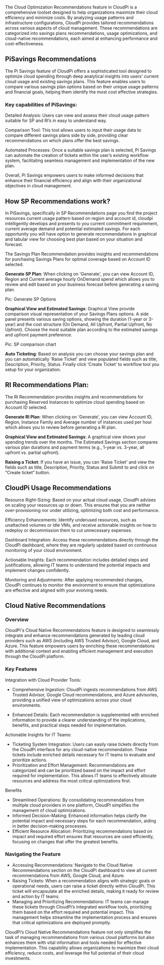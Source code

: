
The Cloud Optimization Recommendations feature in CloudPi is a comprehensive toolset 
designed to help organizations maximize their cloud efficiency and minimize costs. By 
analyzing usage patterns and infrastructure configurations, CloudPi provides tailored
recommendations across various aspects of cloud management. These recommendations 
are categorized into savings plans recommendations, usage optimizations, and cloud-native 
recommendations, each aimed at enhancing performance and cost-effectiveness. 

## PiSavings Recommendations
The Pi Savings feature of CloudPi offers a sophisticated tool designed to optimize cloud 
spending through deep analytical insights into users' current cloud usage and existing 
savings plans. This feature enables users to compare various savings plan options based on 
their unique usage patterns and financial goals, helping them identify the most cost effective strategies.

### Key capabilities of PiSavings:
Detailed Analysis: Users can view and assess their cloud usage pattern suitable for SP and 
RI’s in easy to understand way.

Comparison Tool: This tool allows users to input their usage data to compare different 
savings plans side by side, providing clear recommendations on which plans offer the best 
savings.

Automated Processes: Once a suitable savings plan is selected, Pi Savings can automate the 
creation of tickets within the user’s existing workflow system, facilitating seamless 
management and implementation of the new plan.

Overall, Pi Savings empowers users to make informed decisions that enhance their financial 
efficiency and align with their organizational objectives in cloud management.

## How SP Recommendations work?

In PiSavings, specifically in SP Recommendations page you find the project resources current 
usage pattern based on region and account id, cloudpi intelligently develops and presents to 
you current commitment requirement, current average demand and potential estimated 
savings. For each opportunity you will have option to generate recommendations in 
graphical and tabular view for choosing best plan based on your situation and forecast.

The Savings Plan Recommendation provides insights and recommendations for purchasing 
Savings Plans for optimal coverage based on Account ID selected. 

**Generate SP Plan**: When clicking on 'Generate', you can view Account ID, Region and 
Current average hourly OnDemand spend which allows you to review and edit based on 
your business forecast before generating a saving plan.

Pic: Generate SP Options

**Graphical View and Estimated Savings**: Graphical View provide comparison visual 
representation of your Savings Plans options. A side panel presents various saving options, 
showing the duration (1-year or 3-year) and the cost structure (On Demand, All Upfront, 
Partial Upfront, No Upfront). Choose the most suitable plan according to the estimated 
savings and upfront payment preference.

 Pic: SP comparison chart

**Auto Ticketing**: Based on analysis you can choose your savings plan and you can 
automatically 'Raise Ticket' and view populated fields such as title, Description, Priority, 
Status. Finally click ‘Create Ticket’ to workflow tool you setup for your organization.


## RI Recommendations Plan:
The RI Recommendation provides insights and recommendations for purchasing Reserved 
Instances to optimize cloud spending based on Account ID selected.

**Generate RI Plan**: When clicking on 'Generate', you can view Account ID, Region, Instance 
Family and Average number of instances used per hour which allows you to review before 
generating a RI plan.

**Graphical View and Estimated Savings**: A graphical view shows your spending trends over 
the months. The Estimated Savings section compares various plan durations and payment 
terms (e.g., 1-year vs. 3-year, all upfront vs. partial upfront).

**Raising a Ticket**: If you have an issue, you can 'Raise Ticket' and view the fields such as title, 
Description, Priority, Status and Submit to and click on “Create ticket” button.

## CloudPi Usage Recommendations

Resource Right-Sizing: Based on your actual cloud usage, CloudPi advises on scaling your 
resources up or down. This ensures that you are neither over-provisioning nor under utilizing, optimizing both cost and performance. 

Efficiency Enhancements: Identify underused resources, such as unattached volumes or idle 
VMs, and receive actionable insights on how to redeploy or decommission them to cut 
unnecessary expenses. 

Dashboard Integration: Access these recommendations directly through the CloudPi 
dashboard, where they are regularly updated based on continuous monitoring of your cloud 
environment. 

Actionable Insights: Each recommendation includes detailed steps and justifications, 
allowing IT teams to understand the potential impacts and implement changes confidently. 

Monitoring and Adjustments: After applying recommended changes, CloudPi continues to 
monitor the environment to ensure that optimizations are effective and aligned with your 
evolving needs. 


## Cloud Native Recommendations
### Overview 
CloudPi's Cloud Native Recommendations feature is designed to seamlessly integrate and 
enhance recommendations generated by leading cloud providers such as AWS (including 
AWS Trusted Advisor), Google Cloud, and Azure. This feature empowers users by enriching 
these recommendations with additional context and enabling efficient management and 
execution through the CloudPi platform. 
 
### Key Features 
 
Integration with Cloud Provider Tools: 

- Comprehensive Ingestion: CloudPi ingests recommendations from AWS Trusted Advisor, 
Google Cloud recommendations, and Azure advisories, providing a unified view of 
optimizations across your cloud environments.

- Enhanced Details: Each recommendation is supplemented with enriched information to 
provide a clearer understanding of the implications, benefits, and practical steps needed for 
implementation. 
 
Actionable Insights for IT Teams: 

- Ticketing System Integration: Users can easily raise tickets directly from the CloudPi 
interface for any cloud-native recommendation. These tickets include enriched details 
necessary for IT teams to evaluate and prioritize actions. 
- Prioritization and Effort Management: Recommendations are categorized and can be 
prioritized based on the impact and effort required for implementation. This allows IT teams 
to effectively allocate resources and address the most critical optimizations first. 
 
Benefits 
 
- Streamlined Operations: By consolidating recommendations from multiple cloud providers 
in one platform, CloudPi simplifies the management of cloud optimizations. 
- Informed Decision-Making: Enhanced information helps clarify the potential impact and 
necessary steps for each recommendation, aiding in better decision-making processes. 
- Efficient Resource Allocation: Prioritizing recommendations based on impact and required 
effort ensures that resources are used efficiently, focusing on changes that offer the 
greatest benefits. 

### Navigating the Feature
- Accessing Recommendations: Navigate to the Cloud Native Recommendations section on 
the CloudPi dashboard to view all current recommendations from AWS, Google Cloud, and 
Azure.
- Raising Tickets: When a recommendation aligns with strategic goals or operational needs, 
users can raise a ticket directly within CloudPi. This ticket will encapsulate all the enriched 
details, making it ready for review and action by IT teams.
- Managing and Prioritizing Recommendations: IT teams can manage these tickets through 
CloudPi’s integrated workflow tools, prioritizing them based on the effort required and 
potential impact. This management helps streamline the implementation process and
ensures that critical optimizations are deployed promptly.


CloudPi’s Cloud Native Recommendations feature not only simplifies the task of managing 
recommendations from various cloud platforms but also enhances them with vital 
information and tools needed for effective implementation. This capability allows 
organizations to maximize their cloud efficiency, reduce costs, and leverage the full 
potential of their cloud investments.